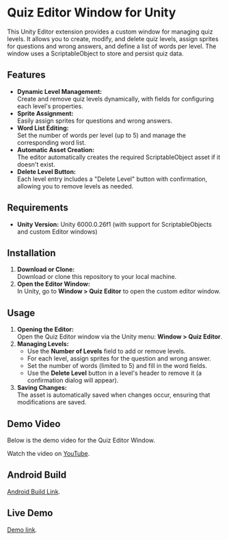 # Quiz Editor Window for Unity

This Unity Editor extension provides a custom window for managing quiz levels. It allows you to create, modify, and delete quiz levels, assign sprites for questions and wrong answers, and define a list of words per level. The window uses a ScriptableObject to store and persist quiz data.

## Features

- **Dynamic Level Management:**  
  Create and remove quiz levels dynamically, with fields for configuring each level's properties.
- **Sprite Assignment:**  
  Easily assign sprites for questions and wrong answers.
- **Word List Editing:**  
  Set the number of words per level (up to 5) and manage the corresponding word list.
- **Automatic Asset Creation:**  
  The editor automatically creates the required ScriptableObject asset if it doesn't exist.
- **Delete Level Button:**  
  Each level entry includes a "Delete Level" button with confirmation, allowing you to remove levels as needed.

## Requirements

- **Unity Version:** Unity 6000.0.26f1 (with support for ScriptableObjects and custom Editor windows)
## Installation

1. **Download or Clone:**  
   Download or clone this repository to your local machine.
2. **Open the Editor Window:**  
   In Unity, go to **Window > Quiz Editor** to open the custom editor window.

## Usage

1. **Opening the Editor:**  
   Open the Quiz Editor window via the Unity menu: **Window > Quiz Editor**.
2. **Managing Levels:**  
   - Use the **Number of Levels** field to add or remove levels.
   - For each level, assign sprites for the question and wrong answer.
   - Set the number of words (limited to 5) and fill in the word fields.
   - Use the **Delete Level** button in a level's header to remove it (a confirmation dialog will appear).
3. **Saving Changes:**  
   The asset is automatically saved when changes occur, ensuring that modifications are saved.

## Demo Video

Below is the demo video for the Quiz Editor Window.

Watch the video on [YouTube](https://youtu.be/aC1r81Naq1M).

## Android Build

[Android Build Link](https://github.com/09-hrick/Word-Game-Framework/releases/tag/Android).

## Live Demo

[Demo link](https://09hrick.itch.io/word-game-framework).
